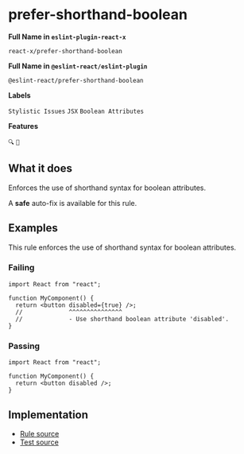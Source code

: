 # prefer-shorthand-boolean

**Full Name in `eslint-plugin-react-x`**

```plain copy
react-x/prefer-shorthand-boolean
```

**Full Name in `@eslint-react/eslint-plugin`**

```plain copy
@eslint-react/prefer-shorthand-boolean
```

**Labels**

`Stylistic Issues` `JSX` `Boolean Attributes`

**Features**

`🔍` `🔧`

## What it does

Enforces the use of shorthand syntax for boolean attributes.

A **safe** auto-fix is available for this rule.

## Examples

This rule enforces the use of shorthand syntax for boolean attributes.

### Failing

```tsx
import React from "react";

function MyComponent() {
  return <button disabled={true} />;
  //             ^^^^^^^^^^^^^^^
  //             - Use shorthand boolean attribute 'disabled'.
}
```

### Passing

```tsx
import React from "react";

function MyComponent() {
  return <button disabled />;
}
```

## Implementation

- [Rule source](https://github.com/rEl1cx/eslint-react/tree/main/packages/plugins/eslint-plugin-react-x/src/rules/prefer-shorthand-boolean.ts)
- [Test source](https://github.com/rEl1cx/eslint-react/tree/main/packages/plugins/eslint-plugin-react-x/src/rules/prefer-shorthand-boolean.spec.ts)
